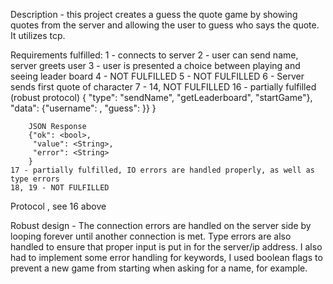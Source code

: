 Description - this project creates a guess the quote game by showing quotes from the server and allowing the
user to guess who says the quote. It utilizes tcp.

Requirements fulfilled: 
    1 - connects to server
    2 - user can send name, server greets user
    3 - user is presented a choice between playing and seeing leader board
    4 - NOT FULFILLED
    5 - NOT FULFILLED
    6 - Server sends first quote of character
    7 - 14, NOT FULFILLED
    16 - partially fulfilled (robust protocol)
        { "type": "sendName", "getLeaderboard", "startGame"},
        "data": {"username": <String>, "guess": <String>}}
        }
        
        JSON Response
        {"ok": <bool>,
         "value": <String>,
         "error": <String>
        }
    17 - partially fulfilled, IO errors are handled properly, as well as type errors
    18, 19 - NOT FULFILLED

Protocol , see 16 above

Robust design - The connection errors are handled on the server side by looping forever until 
another connection is met. Type errors are also handled to ensure that proper input is put in for the server/ip address.
I also had to implement some error handling for keywords, I used boolean flags to prevent a new game from starting
when asking for a name, for example.